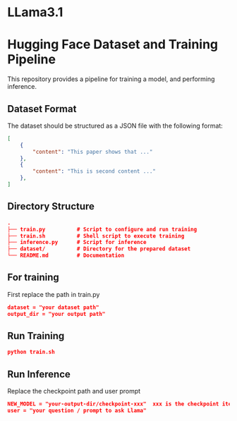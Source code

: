 # LLama3.1

# Hugging Face Dataset and Training Pipeline

This repository provides a pipeline for training a model, and performing inference.

## Dataset Format

The dataset should be structured as a JSON file with the following format:

```json
[
    {
        "content": "This paper shows that ..."
    },
    {
        "content": "This is second content ..."
    },
]
```
## Directory Structure
```json
.
├── train.py          # Script to configure and run training
├── train.sh          # Shell script to execute training
├── inference.py      # Script for inference
├── dataset/          # Directory for the prepared dataset
└── README.md         # Documentation
```
## For training 
First replace the path in train.py
```json
dataset = "your dataset path"
output_dir = "your output path"
```

## Run Training
```json
python train.sh
```

## Run Inference
Replace the checkpoint path and user prompt
```json
NEW_MODEL = "your-output-dir/checkpoint-xxx"  xxx is the checkpoint iterations  please check outputdir yourself
user = "your question / prompt to ask Llama"
```



